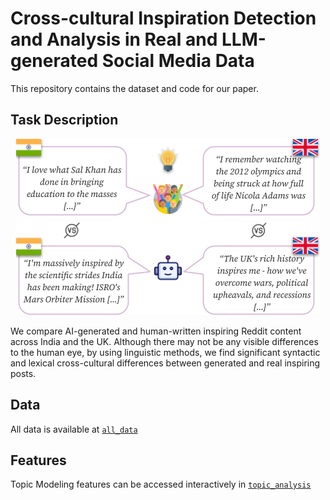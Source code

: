 Cross-cultural Inspiration Detection and Analysis in Real and LLM-generated Social Media Data
=================================================================================

This repository contains the dataset and code for our paper.

## Task Description

[//]: # (![img/main_idea.png]&#40;img/main_idea.png&#41;)

<p align="center" width="100%">
    <img src="img/main_idea.png">
</p>

We compare AI-generated and human-written inspiring Reddit content across India and the UK. 
Although there may not be any visible differences to the human eye, by using 
linguistic methods, we find significant syntactic and lexical cross-cultural differences 
between generated and real inspiring posts.

## Data

All data is available at [`all_data`](all_data.csv)

## Features

Topic Modeling features can be accessed interactively in [`topic_analysis`](topic_analysis)
